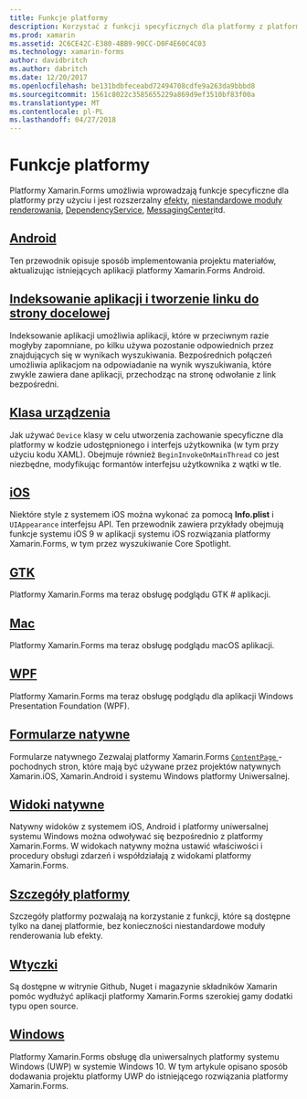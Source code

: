 ```yaml
---
title: Funkcje platformy
description: Korzystać z funkcji specyficznych dla platformy z platformy Xamarin.Forms
ms.prod: xamarin
ms.assetid: 2C6CE42C-E380-4BB9-90CC-D0F4E60C4C03
ms.technology: xamarin-forms
author: davidbritch
ms.author: dabritch
ms.date: 12/20/2017
ms.openlocfilehash: be131bdbfeceabd72494708cdfe9a263da9bbbd8
ms.sourcegitcommit: 1561c8022c3585655229a869d9ef3510bf83f00a
ms.translationtype: MT
ms.contentlocale: pl-PL
ms.lasthandoff: 04/27/2018
---
```

# <a name="platform-features"></a>Funkcje platformy

Platformy Xamarin.Forms umożliwia wprowadzają funkcje specyficzne dla platformy przy użyciu i jest rozszerzalny [efekty](~/xamarin-forms/app-fundamentals/effects/index.md), [niestandardowe moduły renderowania](~/xamarin-forms/app-fundamentals/custom-renderer/index.md), [DependencyService](~/xamarin-forms/app-fundamentals/dependency-service/index.md), [MessagingCenter](~/xamarin-forms/app-fundamentals/messaging-center.md)itd.

## <a name="androidandroidindexmd"></a>[Android](android/index.md)

Ten przewodnik opisuje sposób implementowania projektu materiałów, aktualizując istniejących aplikacji platformy Xamarin.Forms Android.

## <a name="application-indexing-and-deep-linkingdeep-linkingmd"></a>[Indeksowanie aplikacji i tworzenie linku do strony docelowej](deep-linking.md)

Indeksowanie aplikacji umożliwia aplikacji, które w przeciwnym razie mogłyby zapomniane, po kilku używa pozostanie odpowiednich przez znajdujących się w wynikach wyszukiwania. Bezpośrednich połączeń umożliwia aplikacjom na odpowiadanie na wynik wyszukiwania, które zwykle zawiera dane aplikacji, przechodząc na stronę odwołanie z link bezpośredni.

## <a name="device-classdevicemd"></a>[Klasa urządzenia](device.md)

Jak używać `Device` klasy w celu utworzenia zachowanie specyficzne dla platformy w kodzie udostępnionego i interfejs użytkownika (w tym przy użyciu kodu XAML). Obejmuje również `BeginInvokeOnMainThread` co jest niezbędne, modyfikując formantów interfejsu użytkownika z wątki w tle.

## <a name="iosiosindexmd"></a>[iOS](ios/index.md)

Niektóre style z systemem iOS można wykonać za pomocą **Info.plist** i `UIAppearance` interfejsu API. Ten przewodnik zawiera przykłady obejmują funkcje systemu iOS 9 w aplikacji systemu iOS rozwiązania platformy Xamarin.Forms, w tym przez wyszukiwanie Core Spotlight.

## <a name="gtkgtkmd"></a>[GTK](gtk.md)

Platformy Xamarin.Forms ma teraz obsługę podglądu GTK # aplikacji.

## <a name="macmacmd"></a>[Mac](mac.md)

Platformy Xamarin.Forms ma teraz obsługę podglądu macOS aplikacji.

## <a name="wpfwpfmd"></a>[WPF](wpf.md)

Platformy Xamarin.Forms ma teraz obsługę podglądu dla aplikacji Windows Presentation Foundation (WPF).

## <a name="native-formsnative-formsmd"></a>[Formularze natywne](native-forms.md)

Formularze natywnego Zezwalaj platformy Xamarin.Forms [ `ContentPage` ](https://developer.xamarin.com/api/type/Xamarin.Forms.ContentPage/)-pochodnych stron, które mają być używane przez projektów natywnych Xamarin.iOS, Xamarin.Android i systemu Windows platformy Uniwersalnej.

## <a name="native-viewsnative-viewsindexmd"></a>[Widoki natywne](native-views/index.md)

Natywny widoków z systemem iOS, Android i platformy uniwersalnej systemu Windows można odwoływać się bezpośrednio z platformy Xamarin.Forms. W widokach natywny można ustawić właściwości i procedury obsługi zdarzeń i współdziałają z widokami platformy Xamarin.Forms.

## <a name="platform-specificsplatform-specificsindexmd"></a>[Szczegóły platformy](platform-specifics/index.md)

Szczegóły platformy pozwalają na korzystanie z funkcji, które są dostępne tylko na danej platformie, bez konieczności niestandardowe moduły renderowania lub efekty.

## <a name="pluginspluginsmd"></a>[Wtyczki](plugins.md)

Są dostępne w witrynie Github, Nuget i magazynie składników Xamarin pomóc wydłużyć aplikacji platformy Xamarin.Forms szerokiej gamy dodatki typu open source.

## <a name="windowswindowsindexmd"></a>[Windows](windows/index.md)

Platformy Xamarin.Forms obsługę dla uniwersalnych platformy systemu Windows (UWP) w systemie Windows 10. W tym artykule opisano sposób dodawania projektu platformy UWP do istniejącego rozwiązania platformy Xamarin.Forms.
